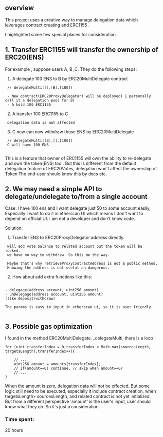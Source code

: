 
## overview

This project uses a creative way to manage delegation data which leverages  contract creating and ERC1155 .

I highlighted some few special places for consideration.


## 1. Transfer ERC1155 will transfer the ownership of ERC20(ENS)

For example , suppose users A, B ,C. They do the following steps:

1.  A delegate 100 ENS to B by ERC20MultiDelegate contract
```
 // delegateMulti([],[B],[100])

 - New contract(ERC20ProxyDelegator) will be deployed( I personally call it a delegation pool for B)
 - A hold 100 ERC1155
```
   
2. A transfer 100 ERC1155 to C
```
 delegation data is not affected
```
3. C now can now withdraw those ENS by ERC20MultiDelegate
```
 // delegateMulti([B],[],[100])
 C will have 100 ENS
 
```

This is a feature that owner of ERC1155 will own the ability to re-delegate and  own the token(ENS) too .
But this is different from the default delegation feature of ERC20Votes, delegation won't affect the ownership of Token
The end-user should know this by docs etc.

## 2. We may need a simple API to delegate/undelegate to/from a single account

Case: 
I have 100 ens and I want delegate just 50 to some account easily, 
Especially I want to do it in etherscan UI which means I don't want to depend on official UI.
I am not a developer and don't know code.

Solution:
1. Transfer ENS to ERC20ProxyDelegator address  directly.
```
 will add vote balance to related account but the token will be locked.
 we have no way to withdraw. So this no the way.

 Maybe that's why retrieveProxyContractAddress is not a public method. 
 Knowing the address is not useful an dangerous.
```

    
 2. How about add extra functions like this:
```solidity

- delegage(address account, uint256 amount)
- unDelegage(address account, uint256 amount)
(like deposit/withdraw)

The params is easy to input in etherscan ui, so it is user friendly.


```
 

## 3. Possible  gas optimization

I found in the  method ERC20MultiDelegate. _delegateMulti, there is a loop
```
for (uint transferIndex = 0;transferIndex < Math.max(sourcesLength, targetsLength);transferIndex++){

	// ...
	uint256 amount = amounts[transferIndex];
	// if(amount==0) continue; // skip when amount==0? 
	// ...
}
```
When the amount is zero, delegation data will not be effected.
But some logic still need to be executed, especially it include contract creation, when  targetsLength> sourcesLength, and related contract is not yet initialized.
But from a different perspective 'amount' is the user's input, user should know what they do. So it's just a consideration.








### Time spent:
20 hours